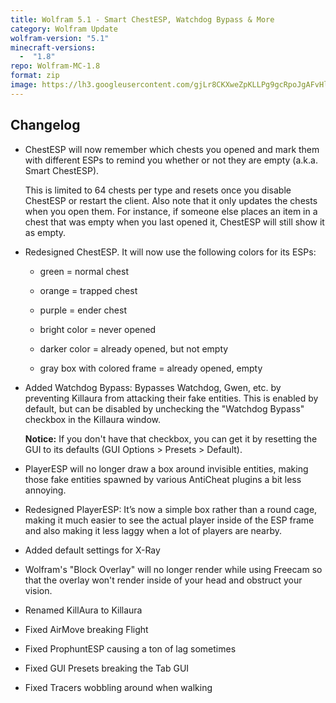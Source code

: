 ```yaml
---
title: Wolfram 5.1 - Smart ChestESP, Watchdog Bypass & More
category: Wolfram Update
wolfram-version: "5.1"
minecraft-versions:
  -  "1.8"
repo: Wolfram-MC-1.8
format: zip
image: https://lh3.googleusercontent.com/gjLr8CKXweZpKLLPg9gcRpoJgAFvHlGXAA0UiSTHl5AOZP8IHU862qFlPXYfzJ00SKeNcsexgmPGWrKt2mdaJ3HKVdzUpvj39hh66hcoV2iCfPTxDtzfR3ZHd7tW2fBIvTJqw8mkzJAJ5ZXcGcKLJpDfwUsge4kb9eNz__onYPLp6T48R8yIaneSepR7wthFPke4aiwX82iKPsvMUgmQBxSlyZEfoQNEbpTvDI30DcAaCdD-vAPwLaVTfme1ha0DFAEIiw_erll74KV417OUYar8VzWiQLMZKAePs24Dea0R249M2VPybJKzKOb5NLNj-4rWtKvELFx1bvAMO7l07EPHtHbuVZniFNQMn27TMCTxru6G6evEDsRsZvEejloSn0wDz1UWyo_DqzRx-Gx4Y653U5NEXT7C7amyv-bTd3W0wAehSFlO5ivoxOBJNZC-opbuPAjfizJmKA3lOd0PgwMvpJf9modR_yieAPk3r6qJTLAQlM1JwJMpShKBMwn0I8F23yPSVk-fkqU1TLKOpFsgY1FNK0Wv5aVjlRy3BFKTF76GRzDG4Ew8OJU2C059IuFhw1Hh-B5Q4LpFYCiDbK3T1R-5FWhWA0VOtR2bBEokLlc2=w1280-h720-no
---
```

## Changelog

- ChestESP will now remember which chests you opened and mark them with different ESPs to remind you whether or not they are empty (a.k.a. Smart ChestESP).

  This is limited to 64 chests per type and resets once you disable ChestESP or restart the client. Also note that it only updates the chests when you open them. For instance, if someone else places an item in a chest that was empty when you last opened it, ChestESP will still show it as empty.

- Redesigned ChestESP. It will now use the following colors for its ESPs:

  - green = normal chest

  - orange = trapped chest

  - purple = ender chest

  <!--read more-->

  - bright color = never opened

  - darker color = already opened, but not empty

  - gray box with colored frame = already opened, empty

- Added Watchdog Bypass: Bypasses Watchdog, Gwen, etc. by preventing Killaura from attacking their fake entities. This is enabled by default, but can be disabled by unchecking the "Watchdog Bypass" checkbox in the Killaura window.

  **Notice:** If you don't have that checkbox, you can get it by resetting the GUI to its defaults (GUI Options > Presets > Default).

- PlayerESP will no longer draw a box around invisible entities, making those fake entities spawned by various AntiCheat plugins a bit less annoying.

- Redesigned PlayerESP: It’s now a simple box rather than a round cage, making it much easier to see the actual player inside of the ESP frame and also making it less laggy when a lot of players are nearby.

- Added default settings for X-Ray

- Wolfram's "Block Overlay" will no longer render while using Freecam so that the overlay won't render inside of your head and obstruct your vision.

- Renamed KillAura to Killaura

- Fixed AirMove breaking Flight

- Fixed ProphuntESP causing a ton of lag sometimes

- Fixed GUI Presets breaking the Tab GUI

- Fixed Tracers wobbling around when walking
